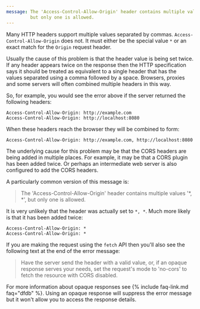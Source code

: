 ```yaml
---
message: The 'Access-Control-Allow-Origin' header contains multiple values 'http://example.com, http://localhost:8080',
         but only one is allowed.
---
```


Many HTTP headers support multiple values separated by commas. `Access-Control-Allow-Origin` does not. It must either be
the special value `*` or an exact match for the `Origin` request header.

Usually the cause of this problem is that the header value is being set twice. If any header appears twice on the
response then the HTTP specification says it should be treated as equivalent to a single header that has the values
separated using a comma followed by a space. Browsers, proxies and some servers will often combined multiple headers in
this way.

So, for example, you would see the error above if the server returned the following headers:

```
Access-Control-Allow-Origin: http://example.com
Access-Control-Allow-Origin: http://localhost:8080
```

When these headers reach the browser they will be combined to form:

```
Access-Control-Allow-Origin: http://example.com, http://localhost:8080
```

The underlying cause for this problem may be that the CORS headers are being added in multiple places. For example, it
may be that a CORS plugin has been added twice. Or perhaps an intermediate web server is also configured to add the CORS
headers.

A particularly common version of this message is:

<blockquote class="error">
  The 'Access-Control-Allow-Origin' header contains multiple values '*, *', but only one is allowed.
</blockquote>

It is very unlikely that the header was actually set to `*, *`. Much more likely is that it has been added twice:

```
Access-Control-Allow-Origin: *
Access-Control-Allow-Origin: *
```

If you are making the request using the `fetch` API then you'll also see the following text at the end of the error
message:

<blockquote class="error">
  Have the server send the header with a valid value, or, if an opaque response serves your needs, set the request's
  mode to 'no-cors' to fetch the resource with CORS disabled.
</blockquote>

For more information about opaque responses see {% include faq-link.md faq="dfdb" %}. Using an opaque response will
suppress the error message but it won't allow you to access the response details.
